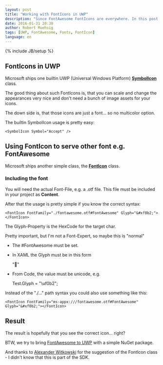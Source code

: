 ```yaml
---
layout: post
title: "Working with FontIcons in UWP"
description: "Since FontAwesome FontIcons are everywhere. In this post I will show the very basic usage of the FontIcon class in UWP."
date: 2016-01-31 20:30
author: Robert Muehsig
tags: [UWP, FontAwesome, Fonts, FontIcon]
language: en
---
```

{% include JB/setup %}

## FontIcons in UWP

Microsoft ships one builtin UWP (Universal Windows Platform) [__SymbolIcon__](https://msdn.microsoft.com/EN-US/library/windows/apps/windows.ui.xaml.controls.symbol.aspx) class.

The good thing about such FontIcons is, that you can scale and change the appearances very nice and don't need a bunch of image assets for your icons. 

The down side is, that those icons are just a font... so no multicolor option.

The builtin SymbolIcon usage is pretty easy:

    <SymbolIcon Symbol="Accept" />

## Using FontIcon to serve other font e.g. FontAwesome

Microsoft ships another simple class, the [__FontIcon__](https://msdn.microsoft.com/en-us/library/windows/apps/windows.ui.xaml.controls.fonticon.glyph) class.

### Including the font

You will need the actual Font-File, e.g. a .otf file. This file must be included in your project as __Content__.

After that the usage is pretty simple if you know the correct syntax:

    <FontIcon FontFamily="./fontawesome.otf#FontAwesome" Glyph="&#xf0b2;"></FontIcon>

The Glyph-Property is the HexCode for the target char. 

Pretty important, but I'm not a Font-Expert, so maybe this is "normal"
- The #FontAwesome must be set.
- In XAML the Glyph must be in this form

    "&#xf0b2;"

- From Code, the value must be unicode, e.g. 

    Test.Glyph = "\uf0b2";

Instead of the "./..." path syntax you could also use something like this:

    <FontIcon FontFamily="ms-appx:///fontawesome.otf#FontAwesome" Glyph="&#xf0b2;"></FontIcon>

## Result

The result is hopefully that you see the correct icon... right?

BTW, we try to bring [FontAwesome to UWP](https://github.com/charri/Font-Awesome-WPF/issues/23) with a simple NuGet package.

And thanks to [Alexander Witkowski](https://twitter.com/Alex_Witkowski/status/692134058051178502) for the suggestion of the FontIcon class - I didn't know that this is part of the SDK.

